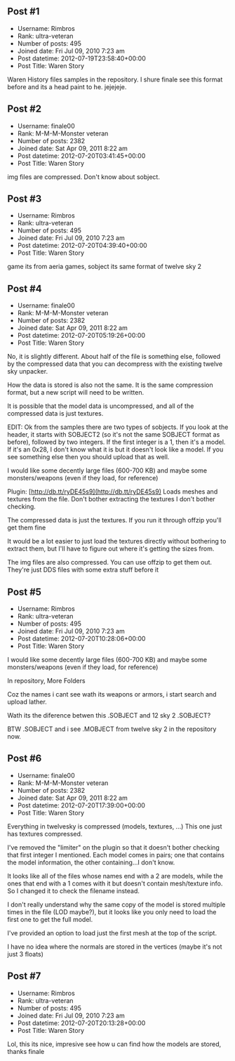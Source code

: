 ## Post #1
- Username: Rimbros
- Rank: ultra-veteran
- Number of posts: 495
- Joined date: Fri Jul 09, 2010 7:23 am
- Post datetime: 2012-07-19T23:58:40+00:00
- Post Title: Waren Story

Waren History files samples in the repository. I shure finale see this format before and its a head paint to he. jejejeje.
## Post #2
- Username: finale00
- Rank: M-M-M-Monster veteran
- Number of posts: 2382
- Joined date: Sat Apr 09, 2011 8:22 am
- Post datetime: 2012-07-20T03:41:45+00:00
- Post Title: Waren Story

img files are compressed.
Don't know about sobject.
## Post #3
- Username: Rimbros
- Rank: ultra-veteran
- Number of posts: 495
- Joined date: Fri Jul 09, 2010 7:23 am
- Post datetime: 2012-07-20T04:39:40+00:00
- Post Title: Waren Story

game its from aeria games, sobject its same format of twelve sky 2
## Post #4
- Username: finale00
- Rank: M-M-M-Monster veteran
- Number of posts: 2382
- Joined date: Sat Apr 09, 2011 8:22 am
- Post datetime: 2012-07-20T05:19:26+00:00
- Post Title: Waren Story

No, it is slightly different. About half of the file is something else, followed by the compressed data that you can decompress with the existing twelve sky unpacker.

How the data is stored is also not the same. It is the same compression format, but a new script will need to be written.

It is possible that the model data is uncompressed, and all of the compressed data is just textures.

EDIT: Ok from the samples there are two types of sobjects. If you look at the header, it starts with SOBJECT2 (so it's not the same SOBJECT format as before), followed by two integers. If the first integer is a 1, then it's a model. If it's an 0x28, I don't know what it is but it doesn't look like a model. If you see something else then you should upload that as well.

I would like some decently large files (600-700 KB) and maybe some monsters/weapons (even if they load, for reference)

Plugin: [http://db.tt/ryDE45s9](http://db.tt/ryDE45s9)
Loads meshes and textures from the file. Don't bother extracting the textures I don't bother checking.



The compressed data is just the textures.
If you run it through offzip you'll get them fine



It would be a lot easier to just load the textures directly without bothering to extract them, but I'll have to figure out where it's getting the sizes from.

The img files are also compressed. You can use offzip to get them out. They're just DDS files with some extra stuff before it
## Post #5
- Username: Rimbros
- Rank: ultra-veteran
- Number of posts: 495
- Joined date: Fri Jul 09, 2010 7:23 am
- Post datetime: 2012-07-20T10:28:06+00:00
- Post Title: Waren Story

I would like some decently large files (600-700 KB) and maybe some monsters/weapons (even if they load, for reference)

In repository, More Folders

Coz the names i cant see wath its weapons or armors, i start search and upload lather.

Wath its the diference betwen this .SOBJECT and 12 sky 2 .SOBJECT?

BTW .SOBJECT and i see .MOBJECT from twelve sky 2 in the repository now.
## Post #6
- Username: finale00
- Rank: M-M-M-Monster veteran
- Number of posts: 2382
- Joined date: Sat Apr 09, 2011 8:22 am
- Post datetime: 2012-07-20T17:39:00+00:00
- Post Title: Waren Story

Everything in twelvesky is compressed (models, textures, ...)
This one just has textures compressed.

I've removed the "limiter" on the plugin so that it doesn't bother checking that first integer I mentioned.
Each model comes in pairs; one that contains the model information, the other containing...I don't know.

It looks like all of the files whose names end with a 2 are models, while the ones that end with a 1 comes with it but doesn't contain mesh/texture info. So I changed it to check the filename instead.

I don't really understand why the same copy of the model is stored multiple times in the file (LOD maybe?), but it looks like you only need to load the first one to get the full model.

I've provided an option to load just the first mesh at the top of the script.



I have no idea where the normals are stored in the vertices (maybe it's not just 3 floats)
## Post #7
- Username: Rimbros
- Rank: ultra-veteran
- Number of posts: 495
- Joined date: Fri Jul 09, 2010 7:23 am
- Post datetime: 2012-07-20T20:13:28+00:00
- Post Title: Waren Story

Lol, this its nice, impresive see how u can find how the models are stored, thanks finale
